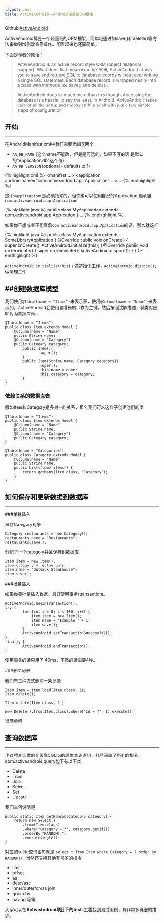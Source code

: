```yaml
---
layout: post
title: ActiveAndroid--Android轻量级ORM框架
---
```


Github:[ActiveAndroid](https://github.com/pardom/ActiveAndroid)

ActiveAndroid算是一个轻量级的ORM框架，简单地通过如save()和delete()等方法来做到增删改查等操作。配置起来也还算简单。

下面是作者的原话：


>ActiveAndroid is an active record style ORM (object relational mapper). What does that mean exactly? Well, ActiveAndroid allows you to save and retrieve SQLite database records without ever writing a single SQL statement. Each database record is wrapped neatly into a class with methods like save() and delete().

>ActiveAndroid does so much more than this though. Accessing the database is a hassle, to say the least, in Android. ActiveAndroid takes care of all the setup and messy stuff, and all with just a few simple steps of configuration.


## 开始
---

在AndroidManifest.xml中我们需要添加这两个<meta-data>

- `AA_DB_NAME` (这个name不能改，但是是可选的，如果不写的话 是默认的"Application.db"这个值）
- `AA_DB_VERSION` (optional – defaults to 1)

{% highlight xml %}
<manifest ...>
	<application android:name="com.activeandroid.app.Application" ...>
		...
		<meta-data android:name="AA_DB_NAME" android:value="your.db" />
		<meta-data android:name="AA_DB_VERSION" android:value="5" />
	</application>
</manifest>
{% endhighlight %}

这个`<application>`是必须指定的，但你也可以使用自己的Application,继承自`com.activeandroid.app.Application`

{% highlight java %}
public class MyApplication extends com.activeandroid.app.Application { ...
{% endhighlight %}

如果你不想或者不能继承`com.activeandroid.app.Application`的话，那么就这样

{% highlight java %}
public class MyApplication extends SomeLibraryApplication {
	@Override
	public void onCreate() {
		super.onCreate();
		ActiveAndroid.initialize(this);
	}
	@Override
	public void onTerminate() {
		super.onTerminate();
		ActiveAndroid.dispose();
	}
}
{% endhighlight %}

`ActiveAndroid.initialize(this)；`做初始化工作，`ActiveAndroid.dispose();`做清理工作

##创建数据库模型
---

我们使用`@Table(name = "Items")`来表示表，使用`@Column(name = "Name")`来表示列，ActiveAndroid会使用自增长的ID作为主键，然后按照注解描述，将类对应映射为数据库表。

```
@Table(name = "Items")
public class Item extends Model {
	@Column(name = "Name")
	public String name;
	@Column(name = "Category")
	public Category category;
        public Item(){
                super();
        }
        public Item(String name, Category category){
                super();
                this.name = name;
                this.category = category;
        }
}
```
### 依赖关系的数据库表
假如Item和Category是多对一的关系，那么我们可以这样子创建他们的类

```
@Table(name = "Items")
public class Item extends Model {
	@Column(name = "Name")
	public String name;
	@Column(name = "Category")
	public Category category;
}
```

```
@Table(name = "Categories")
public class Category extends Model {
	@Column(name = "Name")
	public String name;
	public List<Item> items() {
		return getMany(Item.class, "Category");
	}
}
```

## 如何保存和更新数据到数据库
---

###单挑插入

保存Category对象

```
Category restaurants = new Category();
restaurants.name = "Restaurants";
restaurants.save();
```

分配了一个category并且保存到数据库
```
Item item = new Item();
item.category = restaurants;
item.name = "Outback Steakhouse";
item.save();
```
###批量插入

如果你要批量插入数据，最好使用事务(transaction)。

```
ActiveAndroid.beginTransaction();
try {
        for (int i = 0; i < 100; i++) {
            Item item = new Item();
            item.name = "Example " + i;
            item.save();
        }
        ActiveAndroid.setTransactionSuccessful();
}
finally {
        ActiveAndroid.endTransaction();
}
```
使用事务的话只用了 40ms，不然的话需要4秒。

###删除记录

我们有三种方式删除一条记录

```
Item item = Item.load(Item.class, 1);
item.delete();
```

```
Item.delete(Item.class, 1);
```

```
new Delete().from(Item.class).where("Id = ?", 1).execute();
```
很简单吧

## 查询数据库
---

作者将查询做的非常像SQLite的原生查询语句，几乎涵盖了所有的指令
com.activeandroid.query包下有以下类

- Delete
- From
- Join
- Select
- Set
- Update

我们举例说明吧

```
public static Item getRandom(Category category) {
	return new Select()
		.from(Item.class)
		.where("Category = ?", category.getId())
		.orderBy("RANDOM()")
		.executeSingle();
}
```
对应的sqlite查询语句就是 `select * from Item where Category = ? order by RANDOM() `
当然还支持其他非常多的指令

- limit
- offset
- as
- desc/asc
- inner/outer/cross join
- group by
- having 
等等

大家可以在**ActiveAndroid项目下的tests工程**找到测试用例，有非常多详细的描述。































